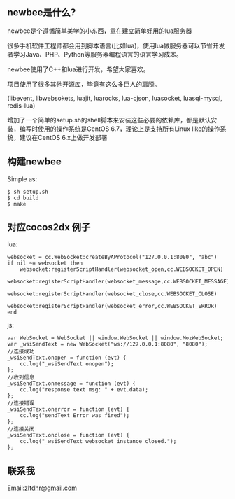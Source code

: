 newbee是什么?
--------------
newbee是个遵循简单美学的小东西，意在建立简单好用的lua服务器

很多手机软件工程师都会用到脚本语言(比如lua)，使用lua做服务器可以节省开发者学习Java、PHP、Python等服务器编程语言的语言学习成本。

newbee使用了C++和lua进行开发，希望大家喜欢。

项目使用了很多其他开源库，毕竟有这么多巨人的肩膀。

(libevent, libwebsokets, luajit, luarocks, lua-cjson, luasocket, luasql-mysql, redis-lua)

增加了一个简单的setup.sh的shell脚本来安装这些必要的依赖库，都是默认安装，编写时使用的操作系统是CentOS 6.7，理论上是支持所有Linux like的操作系统，建议在CentOS 6.x上做开发部署

构建newbee
--------------
Simple as:

    $ sh setup.sh
    $ cd build
    $ make

对应cocos2dx 例子
--------------
lua:

    websocket = cc.WebSocket:createByAProtocol("127.0.0.1:8080", "abc")
    if nil ~= websocket then
        websocket:registerScriptHandler(websocket_open,cc.WEBSOCKET_OPEN)
        websocket:registerScriptHandler(websocket_message,cc.WEBSOCKET_MESSAGE)
        websocket:registerScriptHandler(websocket_close,cc.WEBSOCKET_CLOSE)
        websocket:registerScriptHandler(websocket_error,cc.WEBSOCKET_ERROR)
    end
 
 
js:

    var WebSocket = WebSocket || window.WebSocket || window.MozWebSocket;
    var _wsiSendText = new WebSocket("ws://127.0.0.1:8080", "8080");
    //连接成功
    _wsiSendText.onopen = function (evt) {
        cc.log("_wsiSendText onopen");
    };
    //收到信息
    _wsiSendText.onmessage = function (evt) {
        cc.log("response text msg: " + evt.data);
    };
    //连接错误
    _wsiSendText.onerror = function (evt) {
        cc.log("sendText Error was fired");
    };
    //连接关闭
    _wsiSendText.onclose = function (evt) {
        cc.log("_wsiSendText websocket instance closed.");
    };

联系我
--------------
Email:zltdhr@gmail.com
